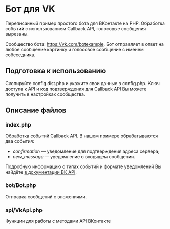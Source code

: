 # Бот для VK

Переписанный пример простого бота для ВКонтакте на PHP. Обработка событий с использованием Callback API, голосовые сообщения вырезаны.

Сообщество бота: https://vk.com/botexample. Бот отправляет в ответ на любое сообщение картинку и голосовое сообщение с именем собеседника.

## Подготовка к использованию
Скопируйте config.dist.php и укажите свои данные в config.php.
Ключ доступа к API и код подтверждения для Callback API Вы можете получить в настройках сообщества.

## Описание файлов
### index.php
Обработка событий Callback API. В нашем примере обрабатываются два события:
- *confirmation* — уведомление для подтверждения адреса сервера;
- *new_message* — уведомление о входящем сообщении. 

Подробную информацию о типах событий и формате уведомлений Вы найдёте [в документации ВК API](https://vk.com/dev/callback_api). 

### bot/Bot.php
Отправка сообщений с вложениями. 

### api/VkApi.php
Функции для работы с методами API ВКонтакте